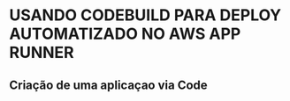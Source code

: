 # USANDO CODEBUILD PARA DEPLOY AUTOMATIZADO NO AWS APP RUNNER

## Criação de uma aplicaçao via Code 
